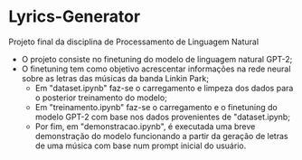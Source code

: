 # Lyrics-Generator
Projeto final da disciplina de Processamento de Linguagem Natural
- O projeto consiste no finetuning do modelo de linguagem natural GPT-2;
- O finetuning tem como objetivo acrescentar informações na rede neural sobre as letras das músicas da banda Linkin Park;
  * Em "dataset.ipynb" faz-se o carregamento e limpeza dos dados para o posterior treinamento do modelo;
  * Em "treinamento.ipynb" faz-se o carregamento e o finetuning do modelo GPT-2 com base nos dados provenientes de "dataset.ipynb;
  * Por fim, em "demonstracao.ipynb", é executada uma breve demonstração do modelo funcionando a partir da geração de letras de uma música com base num prompt inicial do usuário.
